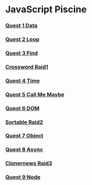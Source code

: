 # JavaScript Piscine

### [Quest 1 Data](/01-Data/)

### [Quest 2 Loop](/02-Loop/)

### [Quest 3 Find](/03-Find/)

### [Crossword Raid1](/Raid01-Crossword/)

### [Quest 4 Time](/04-Time/)

### [Quest 5 Call Me Maybe](/05-Call-Me-Maybe/)

### [Quest 6 DOM](/06-DOM/)

### [Sortable Raid2](/Raid02-Sortable/)

### [Quest 7 Object](/07-Object/)

### [Quest 8 Async](/08-Async/)

### [Clonernews Raid3](/Raid03-Clonernews/)

### [Quest 9 Node](/09-Node/)
